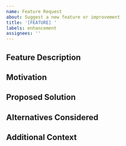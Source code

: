 ```yaml
---
name: Feature Request
about: Suggest a new feature or improvement
title: '[FEATURE] '
labels: enhancement
assignees: ''
---
```


## Feature Description
<!-- What would you like to add? -->

## Motivation
<!-- Why is this feature needed? -->

## Proposed Solution
<!-- How should it work? -->

## Alternatives Considered
<!-- Any other approaches you've thought about? -->

## Additional Context
<!-- Examples, screenshots, or references -->